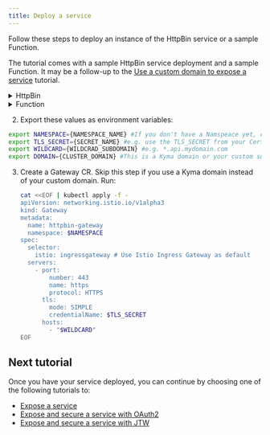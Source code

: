 ```yaml
---
title: Deploy a service
---
```


Follow these steps to deploy an instance of the HttpBin service or a sample Function.

The tutorial comes with a sample HttpBin service deployment and a sample Function. It may be a follow-up to the [Use a custom domain to expose a service](./apix-01-own-domain.md) tutorial.

<div tabs>

  <details>
  <summary>
  HttpBin
  </summary>

1. Deploy an instance of the HttpBin service in your Namespace:

  ```bash
  kubectl -n ${NAMESPACE_NAME} create -f https://raw.githubusercontent.com/istio/istio/master/samples/httpbin/httpbin.yaml
  ```

  </details>

  <details>
  <summary>
 Function
  </summary>

1. Create a Function in your Namespace using the [supplied code](./assets/function.yaml):

  ```shell
  kubectl -n ${NAMESPACE_NAME} apply -f https://raw.githubusercontent.com/kyma-project/kyma/main/docs/03-tutorials/assets/function.yaml
  ```

  </details>
</div>

2. Export these values as environment variables:

  ```bash
  export NAMESPACE={NAMESPACE_NAME} #If you don't have a Namspeace yet, create one.
  export TLS_SECRET={SECRET_NAME} #e.g. use the TLS_SECRET from your Certificate CR i.e. httpbin-tls-credentials.
  export WILDCARD={WILDCRAD_SUBDOMAIN} #e.g. *.api.mydomain.com
  export DOMAIN={CLUSTER_DOMAIN} #This is a Kyma domain or your custom subdomain e.g. api.mydomain.com.
  ```

3. Create a Gateway CR. Skip this step if you use a Kyma domain instead of your custom domain. Run:

   ```bash
   cat <<EOF | kubectl apply -f -
   apiVersion: networking.istio.io/v1alpha3
   kind: Gateway
   metadata:
     name: httpbin-gateway
     namespace: $NAMESPACE
   spec:
     selector:
       istio: ingressgateway # Use Istio Ingress Gateway as default
     servers:
       - port:
           number: 443
           name: https
           protocol: HTTPS
         tls:
           mode: SIMPLE
           credentialName: $TLS_SECRET
         hosts:
           - "$WILDCARD"
   EOF
   ```
## Next tutorial

Once you have your service deployed, you can continue by choosing one of the following tutorials to:

- [Expose a service](../../../03-tutorials/00-api-exposure/apix-02-expose-service-apigateway.md)
- [Expose and secure a service with OAuth2](../../../03-tutorials/00-api-exposure/apix-03-expose-and-secure-service-oauth2.md)
- [Expose and secure a service with JTW](../../../03-tutorials/00-api-exposure/apix-04-expose-and-secure-service-jwt.md)
